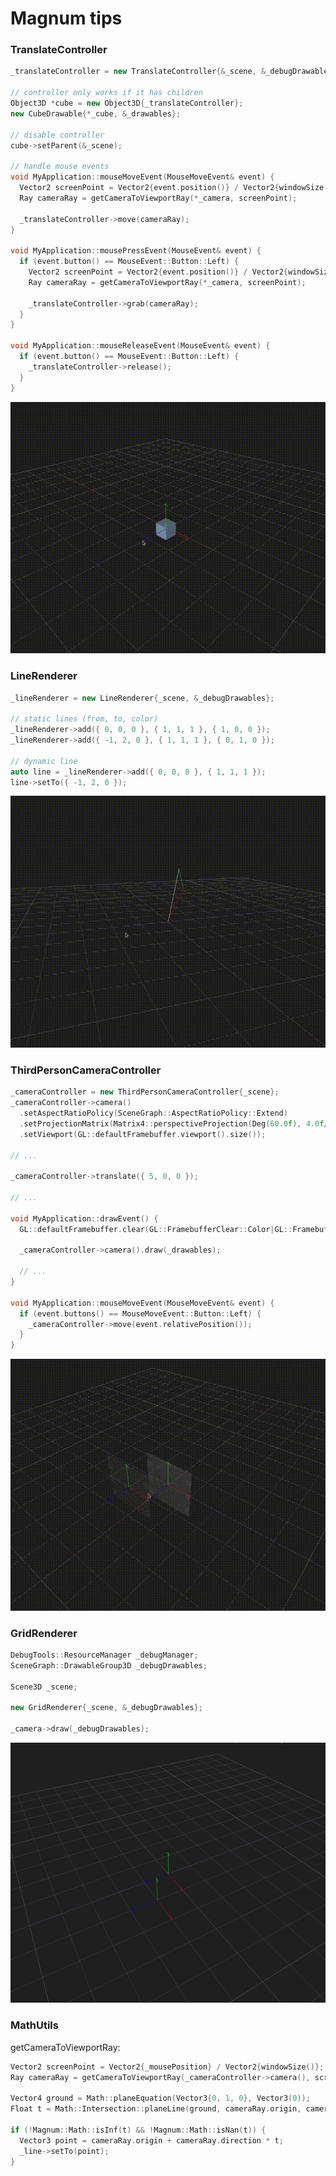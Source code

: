 # Magnum tips

### TranslateController

```cpp
_translateController = new TranslateController{&_scene, &_debugDrawables};

// controller only works if it has children
Object3D *cube = new Object3D{_translateController};
new CubeDrawable{*_cube, &_drawables};

// disable controller
cube->setParent(&_scene);

// handle mouse events
void MyApplication::mouseMoveEvent(MouseMoveEvent& event) {
  Vector2 screenPoint = Vector2{event.position()} / Vector2{windowSize()};
  Ray cameraRay = getCameraToViewportRay(*_camera, screenPoint);

  _translateController->move(cameraRay);
}

void MyApplication::mousePressEvent(MouseEvent& event) {
  if (event.button() == MouseEvent::Button::Left) {
    Vector2 screenPoint = Vector2{event.position()} / Vector2{windowSize()};
    Ray cameraRay = getCameraToViewportRay(*_camera, screenPoint);

    _translateController->grab(cameraRay);
  }
}

void MyApplication::mouseReleaseEvent(MouseEvent& event) {
  if (event.button() == MouseEvent::Button::Left) {
    _translateController->release();
  }
}
```

![TranslateController](https://raw.githubusercontent.com/alexesDev/magnum-tips/master/TranslateController.gif)

### LineRenderer

```cpp
_lineRenderer = new LineRenderer{_scene, &_debugDrawables};

// static lines (from, to, color)
_lineRenderer->add({ 0, 0, 0 }, { 1, 1, 1 }, { 1, 0, 0 });
_lineRenderer->add({ -1, 2, 0 }, { 1, 1, 1 }, { 0, 1, 0 });

// dynamic line
auto line = _lineRenderer->add({ 0, 0, 0 }, { 1, 1, 1 });
line->setTo({ -1, 2, 0 });
```

![LineRenderer](https://raw.githubusercontent.com/alexesDev/magnum-tips/master/LineRenderer.gif)

### ThirdPersonCameraController

```cpp
_cameraController = new ThirdPersonCameraController{_scene};
_cameraController->camera()
  .setAspectRatioPolicy(SceneGraph::AspectRatioPolicy::Extend)
  .setProjectionMatrix(Matrix4::perspectiveProjection(Deg(60.0f), 4.0f/3.0f, 0.01f, 200.0f))
  .setViewport(GL::defaultFramebuffer.viewport().size());

// ...

_cameraController->translate({ 5, 0, 0 });

// ...

void MyApplication::drawEvent() {
  GL::defaultFramebuffer.clear(GL::FramebufferClear::Color|GL::FramebufferClear::Depth);

  _cameraController->camera().draw(_drawables);

  // ...
}

void MyApplication::mouseMoveEvent(MouseMoveEvent& event) {
  if (event.buttons() == MouseMoveEvent::Button::Left) {
    _cameraController->move(event.relativePosition());
  }
}
```

![ThirdPersonCameraController](https://raw.githubusercontent.com/alexesDev/magnum-tips/master/ThirdPersonCameraController.gif)

### GridRenderer

```cpp
DebugTools::ResourceManager _debugManager;
SceneGraph::DrawableGroup3D _debugDrawables;

Scene3D _scene;

new GridRenderer{_scene, &_debugDrawables};

_camera->draw(_debugDrawables);
```

![GridRenderer](https://raw.githubusercontent.com/alexesDev/magnum-tips/master/GridRenderer.png)

### MathUtils

getCameraToViewportRay:

```cpp
Vector2 screenPoint = Vector2{_mousePosition} / Vector2{windowSize()};
Ray cameraRay = getCameraToViewportRay(_cameraController->camera(), screenPoint);

Vector4 ground = Math::planeEquation(Vector3{0, 1, 0}, Vector3(0));
Float t = Math::Intersection::planeLine(ground, cameraRay.origin, cameraRay.direction);

if (!Magnum::Math::isInf(t) && !Magnum::Math::isNan(t)) {
  Vector3 point = cameraRay.origin + cameraRay.direction * t;
  _line->setTo(point);
}
```
